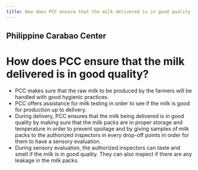 ```yaml
---
title: How does PCC ensure that the milk delivered is in good quality
---
```


## Philippine Carabao Center

# How does PCC ensure that the milk delivered is in good quality?


 - PCC makes sure that the raw milk to be produced by the farmers will be handled with good hygienic practices. 
 - PCC offers assistance for milk testing in order to see if the milk is good for production up to delivery. 
 - During delivery, PCC ensures that the milk being delivered is in good quality by making sure that the milk packs are in proper storage and temperature in order to prevent spoilage and by giving samples of milk packs to the authorized inspectors in every drop-off points in order for them to have a sensory evaluation. 
 - During sensory evaluation, the authorized inspectors can taste and smell if the milk is in good quality. They can also inspect if there are any leakage in the milk packs.
